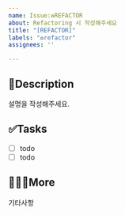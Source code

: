 ```yaml
---
name: Issue:♻️REFACTOR
about: Refactoring 시 작성해주세요
title: "[REFACTOR]"
labels: "♻️refactor"
assignees: ''

---
```


## 📄Description
설명을 작성해주세요.

## ✅Tasks
- [ ] todo
- [ ] todo

## 🙋🏻‍♂️More
기타사항
